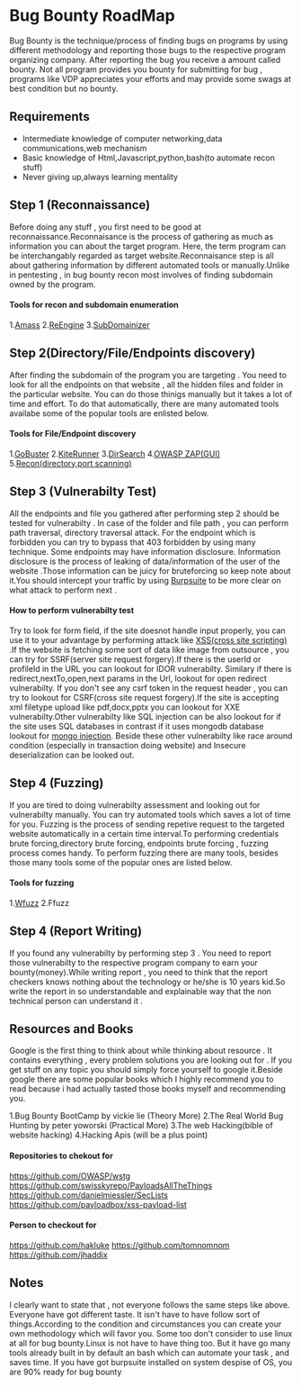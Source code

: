 # Bug Bounty RoadMap

Bug Bounty is the technique/process of finding bugs on programs by using different methodology and reporting those bugs to the respective program organizing company. After reporting the bug you receive a amount called bounty. Not all program provides you bounty for submitting for bug , programs like VDP appreciates your efforts and may provide some swags at best condition but no bounty.

## Requirements

- Intermediate knowledge of computer networking,data communications,web mechanism
- Basic knowledge of Html,Javascript,python,bash(to automate recon stuff)
- Never giving up,always learning mentality

## Step 1 (Reconnaissance)

Before doing any stuff , you first need to be good at reconnaissance.Reconnaisance is the process of gathering as much as information you can about the target program. Here, the term program can be interchangably regarded as target website.Reconnaisance step is all about gathering information by different automated tools or manually.Unlike in pentesting , in bug bounty recon most involves of finding subdomain owned by the program.

#### Tools for recon and subdomain enumeration

1.[Amass](https://github.com/OWASP/Amass) 2.[ReEngine](https://github.com/yogeshojha/rengine) 3.[SubDomainizer](https://github.com/nsonaniya2010/SubDomainizer)

## Step 2(Directory/File/Endpoints discovery)

After finding the subdomain of the program you are targeting . You need to look for all the endpoints on that website , all the hidden files and folder in the particular website. You can do those thinigs manually but it takes a lot of time and effort. To do that automatically, there are many automated tools availabe some of the popular tools are enlisted below.

#### Tools for File/Endpoint discovery

1.[GoBuster](https://github.com/OJ/gobuster) 2.[KiteRunner](https://github.com/assetnote/kiterunner) 3.[DirSearch](https://github.com/maurosoria/dirsearch) 4.[OWASP ZAP(GUI)](https://owasp.org/www-project-zap/) 5.[Recon(directory,port scanning)](https://github.com/maheshbasnet089/recon)

## Step 3 (Vulnerabilty Test)

All the endpoints and file you gathered after performing step 2 should be tested for vulnerabilty . In case of the folder and file path , you can perform path traversal, directory traversal attack. For the endpoint which is forbidden you can try to bypass that 403 forbidden by using many technique. Some endpoints may have information disclosure. Information disclosure is the process of leaking of data/information of the user of the website .Those information can be juicy for bruteforcing so keep note about it.You should intercept your traffic by using [Burpsuite](https://portswigger.net/burp/documentation/desktop/getting-started) to be more clear on what attack to perform next .

#### How to perform vulnerabilty test

Try to look for form field, if the site doesnot handle input properly, you can use it to your advantage by performing attack like [XSS(cross site scripting)](https://medium.com/@maheshbasnet/cross-site-scripting-or-xss-13f49fed6cc5) .If the website is fetching some sort of data like image from outsource , you can try for SSRF(server site request forgery).If there is the userId or profileId in the URL you can lookout for IDOR vulnerabilty. Similary if there is redirect,nextTo,open,next params in the Url, lookout for open redirect vulnerabilty. If you don't see any csrf token in the request header , you can try to lookout for CSRF(cross site request forgery).If the site is accepting xml filetype upload like pdf,docx,pptx you can lookout for XXE vulnerabilty.Other vulnerabilty like SQL injection can be also lookout for if the site uses SQL databases in contrast if it uses mongodb database lookout for [mongo injection](https://medium.com/@maheshbasnet/mongo-injection-sql-injection-a8b76cd8b193). Beside these other vulnerabilty like race around condition (especially in transaction doing website) and Insecure deserialization can be looked out.

## Step 4 (Fuzzing)

If you are tired to doing vulnerabilty assessment and looking out for vulnerabilty manually. You can try automated tools which saves a lot of time for you. Fuzzing is the process of sending repetive request to the targeted website automatically in a certain time interval.To performing credentials brute forcing,directory brute forcing, endpoints brute forcing , fuzzing process comes handy. To perform fuzzing there are many tools, besides those many tools some of the popular ones are listed below.

#### Tools for fuzzing

1.[Wfuzz](https://github.com/xmendez/wfuzz)
2.Ffuzz

## Step 4 (Report Writing)

If you found any vulnerabilty by performing step 3 . You need to report those vulnerabilty to the respective program company to earn your bounty(money).While writing report , you need to think that the report checkers knows nothing about the technology or he/she is 10 years kid.So write the report in so understandable and explainable way that the non technical person can understand it .

## Resources and Books

Google is the first thing to think about while thinking about resource . It contains everything , every problem solutions you are looking out for . If you get stuff on any topic you should simply force yourself to google it.Beside google there are some popular books which I highly recommend you to read because i had actually tasted those books myself and recommending you.

1.Bug Bounty BootCamp by vickie lie (Theory More)
2.The Real World Bug Hunting by peter yoworski (Practical More)
3.The web Hacking(bible of website hacking)
4.Hacking Apis (will be a plus point)

#### Repositories to chekout for

https://github.com/OWASP/wstg
https://github.com/swisskyrepo/PayloadsAllTheThings
https://github.com/danielmiessler/SecLists
https://github.com/payloadbox/xss-payload-list

#### Person to checkout for

https://github.com/hakluke
https://github.com/tomnomnom
https://github.com/jhaddix

## Notes

I clearly want to state that , not everyone follows the same steps like above. Everyone have got different taste. It isn't have to have follow sort of things.According to the condition and circumstances you can create your own methodology which will favor you.
Some too don't consider to use linux at all for bug bounty.Linux is not have to have thing too. But it have go many tools already built in by default an bash which can automate your task , and saves time. If you have got burpsuite installed on system despise of OS, you are 90% ready for bug bounty

